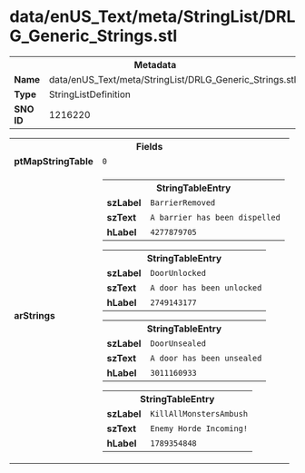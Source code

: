 <h1>data/enUS_Text/meta/StringList/DRLG_Generic_Strings.stl</h1><table><tr><th colspan="100%">Metadata</th></tr><tr><td><b>Name</b></td><td>data/enUS_Text/meta/StringList/DRLG_Generic_Strings.stl</td></tr><tr><td><b>Type</b></td><td>StringListDefinition</td></tr><tr><td><b>SNO ID</b></td><td>1216220</td></tr></table>

<table><tr><th colspan="100%">Fields</th></tr><tr><td><b>ptMapStringTable</b></td><td><code>0</code></td></tr><tr><td><b>arStrings</b></td><td><table><tr><th colspan="100%">StringTableEntry</th></tr><tr><td><b>szLabel</b></td><td><code>BarrierRemoved</code></td></tr><tr><td><b>szText</b></td><td><code>A barrier has been dispelled</code></td></tr><tr><td><b>hLabel</b></td><td><code>4277879705</code></td></tr></table>


<table><tr><th colspan="100%">StringTableEntry</th></tr><tr><td><b>szLabel</b></td><td><code>DoorUnlocked</code></td></tr><tr><td><b>szText</b></td><td><code>A door has been unlocked</code></td></tr><tr><td><b>hLabel</b></td><td><code>2749143177</code></td></tr></table>


<table><tr><th colspan="100%">StringTableEntry</th></tr><tr><td><b>szLabel</b></td><td><code>DoorUnsealed</code></td></tr><tr><td><b>szText</b></td><td><code>A door has been unsealed</code></td></tr><tr><td><b>hLabel</b></td><td><code>3011160933</code></td></tr></table>


<table><tr><th colspan="100%">StringTableEntry</th></tr><tr><td><b>szLabel</b></td><td><code>KillAllMonstersAmbush</code></td></tr><tr><td><b>szText</b></td><td><code>Enemy Horde Incoming!</code></td></tr><tr><td><b>hLabel</b></td><td><code>1789354848</code></td></tr></table>


</td></tr></table>

